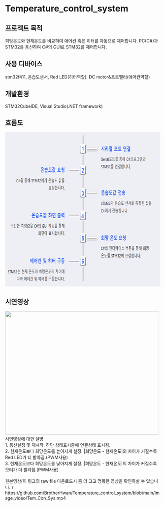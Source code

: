 # Temperature_control_system
## 프로젝트 목적
희망온도와 현재온도를 비교하여 에어컨 혹은 히터를 자동으로 제어합니다. PC(C#)과 STM32를 통신하여 C#의 GUI로 STM32를 제어합니다. 
## 사용 디바이스
stm32f411, 온습도센서, Red LED(히터역할), DC motor&프로펠러(에어컨역할)
## 개발환경
STM32CubeIDE, Visual Studio(.NET framework)
## 흐름도
<img src="./image_video/temperature_flow.png" width=800 height=500>

## 시연영상
<img src="./image_video/Tem_Con_Sys.gif" width=500 height=400>
시연영상에 대한 설명<br/>
1. 통신설정 및 재시작. 하단 상태표시줄에 연결상태 표시됨.<br/>
2. 현재온도보다 희망온도를 높아지게 설정. |희망온도 - 현재온도|의 차이가 커질수록 Red LED가 더 밝아짐.(PWM사용)<br/>
3. 현재온도보다 희망온도를 낮아지게 설정. |희망온도 - 현재온도|의 차이가 커질수록 모터가 더 빨라짐.(PWM사용)<br/>
<br/>
원본영상(이 링크의 raw file 다운로드시 좀 더 크고 명확한 영상을 확인하실 수 있습니다. ) : 
https://github.com/BrotherHwan/Temperature_control_system/blob/main/image_video/Tem_Con_Sys.mp4
